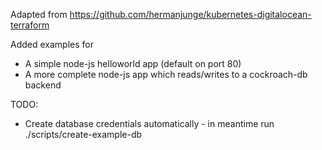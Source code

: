 Adapted from https://github.com/hermanjunge/kubernetes-digitalocean-terraform

Added examples for
* A simple node-js helloworld app (default on port 80)
* A more complete node-js app which reads/writes to a cockroach-db backend


TODO:
* Create database credentials automatically - in meantime run ./scripts/create-example-db

